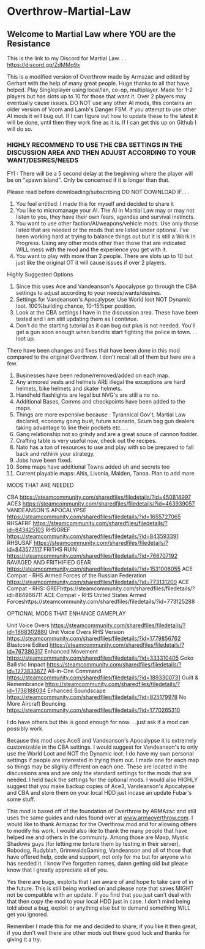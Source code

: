 # Overthrow-Martial-Law

## Welcome to Martial Law where YOU are the Resistance
This is the link to my Discord for Martial Law. . . https://discord.gg/ZdMMq9x

This is a modified version of Overthrow made by Armazac and edited by Gerhart with the help of many great people. Huge thanks to all that have helped.
Play Singleplayer using local/lan, co-op, multiplayer. Made for 1-2 players but has slots up to 10 for those that want it. Over 2 players may eventually cause issues.
DO NOT use any other AI mods, this contains an older version of Vcom and Lamb's Danger FSM. If you attempt to use other AI mods it will bug out. If I can figure out how to update these to the latest it will be done, until then they work fine as it is. If I can get this up on Github I will do so.

### HIGHLY RECOMMEND TO USE THE CBA SETTINGS IN THE DISCUSSION AREA AND THEN ADJUST ACCORDING TO YOUR WANT/DESIRES/NEEDS

FYI : There will be a 5 second delay at the beginning where the player will be on "spawn island". Only be concerned if it is longer than that.

Please read before downloading/subscribing
DO NOT DOWNLOAD IF. . .
1. You feel entitled. I made this for myself and decided to share it
2. You like to micromanage your AI. The AI in Martial Law may or may not listen to you, they have their own fears, agendas and survival instincts.
3. You want to use other faction/AI/weapons/vehicle mods. Use only those listed that are needed or the mods that are listed under optional. I've been working hard at trying to balance things out but it is still a Work In Progress. Using any other mods other than those that are indicated WILL mess with the mod and the experience you get with it.
4. You want to play with more than 2 people. There are slots up to 10 but just like the original OT it will cause issues if over 2 players.

Highly Suggested Options
1. Since this uses Ace and Vandeanson's Apocalypse go through the CBA settings to adjust according to your needs/wants/desires.
2. Settings for Vandeanson's Apocalypse: Use World loot NOT Dynamic loot. 100%building chance, 10-15%per position.
3. Look at the CBA settings I have in the discussion area. These have been tested and I am still updating them as I continue.
4. Don't do the starting tutorial as it can bug out plus is not needed. You'll get a gun soon enough when bandits start fighting the police in town. . . loot up.

There have been changes and fixes that have been done in this mod compared to the original Overthrow. I don't recall all of them but here are a few.
1. Businesses have been redone/removed/added on each map.
2. Any armored vests and helmets ARE illegal the exceptions are hard helmets, bike helmets and skater helmets.
3. Handheld flashlights are legal but NVG's are still a no no.
4. Additional Bases, Comms and checkpoints have been added to the maps.
5. Things are more expensive because : Tyrannical Gov't, Martial Law declared, economy going bust, future scenario, Scum bag gun dealers taking advantage to line their pockets etc. . .
6. Gang relationship not so grindy and are a great souce of cannon fodder.
7. Crafting table is very useful now, check out the recipes.
8. Nato has a ton of resources to use and play with so be prepared to fall back and rethink your strategy.
9. Jobs have been fixed.
10. Some maps have additional Towns added oh and secrets too
11. Current playable maps: Altis, Livonia, Malden, Tanoa. Plan to add more

MODS THAT ARE NEEDED

CBA https://steamcommunity.com/sharedfiles/filedetails/?id=450814997
ACE3 https://steamcommunity.com/sharedfiles/filedetails/?id=463939057
VANDEANSON'S APOCALYPSE https://steamcommunity.com/sharedfiles/filedetails/?id=1655727065
RHSAFRF https://steamcommunity.com/sharedfiles/filedetails/?id=843425103
RHSGREF https://steamcommunity.com/sharedfiles/filedetails/?id=843593391
RHSUSAF https://steamcommunity.com/sharedfiles/filedetails/?id=843577117
FRITHS RUIN https://steamcommunity.com/sharedfiles/filedetails/?id=766707192
RAVAGED AND FRITHIFIED GEAR https://steamcommunity.com/sharedfiles/filedetails/?id=1531006055
ACE Compat - RHS Armed Forces of the Russian Federation https://steamcommunity.com/sharedfiles/filedetails/?id=773131200
ACE Compat - RHS: GREFhttps://steamcommunity.com/sharedfiles/filedetails/?id=884966711
ACE Compat - RHS United States Armed Forceshttps://steamcommunity.com/sharedfiles/filedetails/?id=773125288

OPTIONAL MODS THAT ENHANCE GAMEPLAY

Unit Voice Overs https://steamcommunity.com/sharedfiles/filedetails/?id=1868302880
Unit Voice Overs RHS Version https://steamcommunity.com/sharedfiles/filedetails/?id=1779856762
Blastcore Edited https://steamcommunity.com/sharedfiles/filedetails/?id=767380317
Enhanced Movement https://steamcommunity.com/sharedfiles/filedetails/?id=333310405
Goko Ballistic Impact https://steamcommunity.com/sharedfiles/filedetails/?id=1273833677
All-in-One Command https://steamcommunity.com/sharedfiles/filedetails/?id=1893300731
Guilt & Remembrance https://steamcommunity.com/sharedfiles/filedetails/?id=1736188034
Enhanced Soundscape https://steamcommunity.com/sharedfiles/filedetails/?id=825179978
No More Aircraft Bouncing https://steamcommunity.com/sharedfiles/filedetails/?id=1770265310

I do have others but this is good enough for now. . .just ask if a mod can possibly work.


Because this mod uses Ace3 and Vandeanson's Apocalypse it is extremely customizable in the CBA settings.
I would suggest for Vandeanson's to only use the World Loot and NOT the Dynamic loot. I do have my own personal settings if people are interested in trying them out. I made one for each map so things may be slighly different on each one. These are located in the discussions area and are only the standard settings for the mods that are needed. I held back the settings for the optional mods. I would also HIGHLY suggest that you make backup copies of Ace3, Vandeanson's Apocalypse and CBA and store them on your local HDD just incase an update Fubar's some stuff.

This mod is based off of the foundation of Overthrow by ARMAzac and still uses the same guides and rules found over at www.armaoverthrow.com.
I would like to thank Armazac for the Overthrow mod and for allowing others to modify his work.
I would also like to thank the many people that have helped me and others in the community. Among those are Maxp, Mystic Shadows guys (for letting me torture them by testing in their server), Robodog, Rudyblah, GrimwaldsGaming, Vandeanson and all of those that have offered help, code and support, not only for me but for anyone who has needed it. I know I've forgotten names, damn getting old but please know that I greatly appreciate all of you.

Yes there are bugs, exploits that I am aware of and hope to take care of in the future. This is still being worked on and please note that saves MIGHT not be compatible with an update. If you find that you just can't deal with that then copy the mod to your local HDD just in case. I don't mind being told about a bug, exploit or anything else but to demand something WILL get you ignored.

Remember I made this for me and decided to share, if you like it then great, if you don't well there are other mods out there good luck and thanks for giving it a try.
